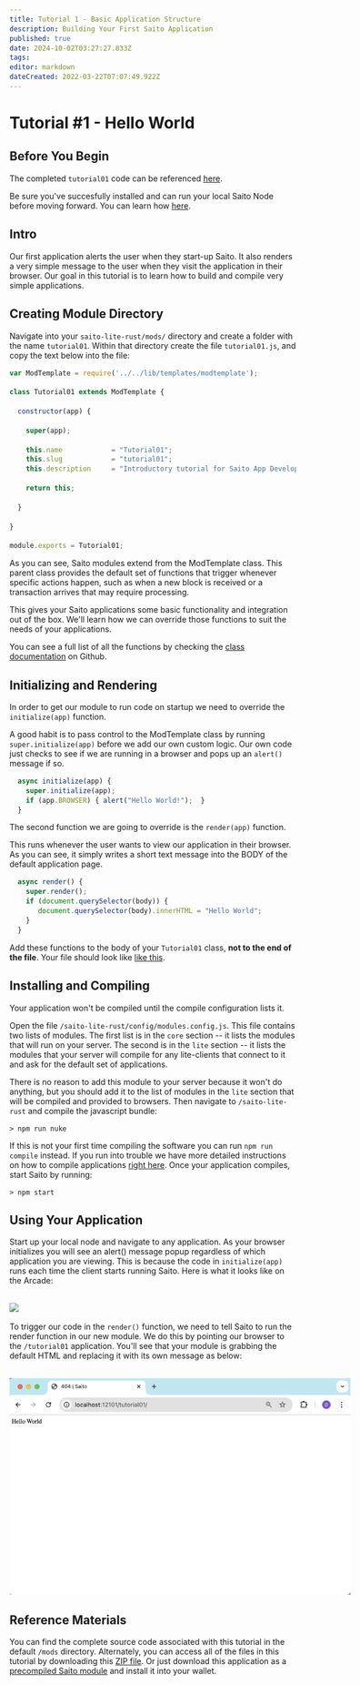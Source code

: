 ```yaml
---
title: Tutorial 1 - Basic Application Structure
description: Building Your First Saito Application
published: true
date: 2024-10-02T03:27:27.833Z
tags: 
editor: markdown
dateCreated: 2022-03-22T07:07:49.922Z
---
```


# Tutorial #1 - Hello World

## Before You Begin

The completed `tutorial01` code can be referenced [here](https://github.com/SaitoTech/saito-lite-rust/blob/master/mods/tutorial01).

Be sure you've succesfully installed and can run your local Saito Node before moving forward. You can learn how [here](https://wiki.saito.io/en/tech/installation).

## Intro

Our first application alerts the user when they start-up Saito. It also renders a very simple message to the user when they visit the application in their browser. Our goal in this tutorial is to learn how to build and compile very simple applications.


## Creating Module Directory

Navigate into your ```saito-lite-rust/mods/``` directory and create a folder with the name ```tutorial01```. Within that directory create the file ```tutorial01.js```, and copy the text below into the file:

```js
var ModTemplate = require('../../lib/templates/modtemplate');

class Tutorial01 extends ModTemplate {

  constructor(app) {

    super(app);

    this.name            = "Tutorial01";
    this.slug            = "tutorial01";
    this.description     = "Introductory tutorial for Saito App Development";

    return this;

  }

}

module.exports = Tutorial01;
```

As you can see, Saito modules extend from the ModTemplate class. This parent class provides the default set of functions that trigger whenever specific actions happen, such as when a new block is received or a transaction arrives that may require processing.

This gives your Saito applications some basic functionality and integration out of the box. We'll learn how we can override those functions to suit the needs of your applications.

You can see a full list of all the functions by checking the [class documentation](https://github.com/SaitoTech/saito-lite-rust/blob/master/lib/templates/modtemplate.js) on Github.


## Initializing and Rendering

In order to get our module to run code on startup we need to override the `initialize(app)` function.

A good habit is to pass control to the ModTemplate class by running `super.initialize(app)` before we add our own custom logic. Our own code just checks to see if we are running in a browser and pops up an `alert()` message if so.

```js
  async initialize(app) { 
    super.initialize(app);
    if (app.BROWSER) { alert("Hello World!");  }
  }
```

The second function we are going to override is the ```render(app)``` function.

This runs whenever the user wants to view our application in their browser. As you can see, it simply writes a short text message into the BODY of the default application page.

```js
  async render() { 
    super.render();
    if (document.querySelector(body)) {
       document.querySelector(body).innerHTML = "Hello World";  
    }
  }
```

Add these functions to the body of your `Tutorial01` class, **not to the end of the file**. Your file should look like [like this](https://github.com/SaitoTech/saito-lite-rust/blob/master/mods/tutorial01/tutorial01.js).

## Installing and Compiling

Your application won't be compiled until the compile configuration lists it.

Open the file `/saito-lite-rust/config/modules.config.js`. This file contains two lists of modules. The first list is in the ```core``` section -- it lists the modules that will run on your server. The second is in the ```lite``` section -- it lists the modules that your server will compile for any lite-clients that connect to it and ask for the default set of applications.

There is no reason to add this module to your server because it won't do anything, but you should add it to the list of modules in the `lite` section that will be compiled and provided to browsers. Then navigate to `/saito-lite-rust` and compile the javascript bundle:

```
> npm run nuke
```

If this is not your first time compiling the software you can run ```npm run compile``` instead. If you run into trouble we have more detailed instructions on how to compile applications [right here](https://wiki.saito.io/en/tech/installation#configuration). Once your application compiles, start Saito by running:

```
> npm start
```


## Using Your Application

Start up your local node and navigate to any application. As your browser initializes you will see an alert() message popup regardless of which application you are viewing. This is because the code in ```initialize(app)``` runs each time the client starts running Saito. Here is what it looks like on the Arcade:

<br />
<img src="/tutorials/01/arcade.png" style="max-width:600px" />

To trigger our code in the ```render()``` function, we need to tell Saito to run the render function in our new module. We do this by pointing our browser to the ```/tutorial01``` application. You'll see that your module is grabbing the default HTML and replacing it with its own message as below:

<br />
<img src="/tutorials/01/render.png" style="max-width:600px" />

## Reference Materials

You can find the complete source code associated with this tutorial in the default ```/mods``` directory.  Alternately, you can access all of the files in this tutorial by downloading this [ZIP file](/tutorial01_(2).zip). Or just download this application as a [precompiled Saito module](/) and install it into your wallet.

